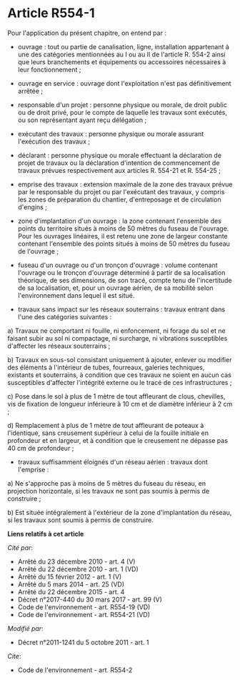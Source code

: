 # Article R554-1

Pour l'application du présent chapitre, on entend par :

- ouvrage : tout ou partie de canalisation, ligne, installation appartenant à une des catégories mentionnées au I ou au II de
l'article R. 554-2 ainsi que leurs branchements et équipements ou accessoires nécessaires à leur fonctionnement ;

- ouvrage en service : ouvrage dont l'exploitation n'est pas définitivement arrêtée ;

- responsable d'un projet : personne physique ou morale, de droit public ou de droit privé, pour le compte de laquelle les
travaux sont exécutés, ou son représentant ayant reçu délégation ;

- exécutant des travaux : personne physique ou morale assurant l'exécution des travaux ;

- déclarant : personne physique ou morale effectuant la déclaration de projet de travaux ou la déclaration d'intention de
commencement de travaux prévues respectivement aux articles R. 554-21 et R. 554-25 ; 

- emprise des travaux : extension maximale de la zone des travaux prévue par le responsable du projet ou par l'exécutant des
travaux, y compris les zones de préparation du chantier, d'entreposage et de circulation d'engins ;

- zone d'implantation d'un ouvrage : la zone contenant l'ensemble des points du territoire situés à moins de 50 mètres du
fuseau de l'ouvrage. Pour les ouvrages linéaires, il est retenu une zone de largeur constante contenant l'ensemble des points
situés à moins de 50 mètres du fuseau de l'ouvrage ;

- fuseau d'un ouvrage ou d'un tronçon d'ouvrage : volume contenant l'ouvrage ou le tronçon d'ouvrage déterminé à partir de sa
localisation théorique, de ses dimensions, de son tracé, compte tenu de l'incertitude de sa localisation, et, pour un ouvrage
aérien, de sa mobilité selon l'environnement dans lequel il est situé.

- travaux sans impact sur les réseaux souterrains : travaux entrant dans l'une des catégories suivantes : 

a) Travaux ne comportant ni fouille, ni enfoncement, ni forage du sol et ne faisant subir au sol ni compactage, ni surcharge,
ni vibrations susceptibles d'affecter les réseaux souterrains ; 

b) Travaux en sous-sol consistant uniquement à ajouter, enlever ou modifier des éléments à l'intérieur de tubes, fourreaux,
galeries techniques, existants et souterrains, à condition que ces travaux ne soient en aucun cas susceptibles d'affecter
l'intégrité externe ou le tracé de ces infrastructures ; 

c) Pose dans le sol à plus de 1 mètre de tout affleurant de clous, chevilles, vis de fixation de longueur inférieure à 10 cm
et de diamètre inférieur à 2 cm ; 

d) Remplacement à plus de 1 mètre de tout affleurant de poteaux à l'identique, sans creusement supérieur à celui de la
fouille initiale en profondeur et en largeur, et à condition que le creusement ne dépasse pas 40 cm de profondeur ; 

- travaux suffisamment éloignés d'un réseau aérien : travaux dont l'emprise : 

a) Ne s'approche pas à moins de 5 mètres du fuseau du réseau, en projection horizontale, si les travaux ne sont pas soumis à
permis de construire ; 

b) Est située intégralement à l'extérieur de la zone d'implantation du réseau, si les travaux sont soumis à permis de
construire.

**Liens relatifs à cet article**

_Cité par_:

  - Arrêté du 23 décembre 2010 - art. 4 (V)
  - Arrêté du 22 décembre 2010 - art. 1 (VD)
  - Arrêté du 15 février 2012 - art. 1 (V)
  - Arrêté du 5 mars 2014 - art. 25 (VD)
  - Arrêté du 22 décembre 2015 - art. 4
  - Décret n°2017-440 du 30 mars 2017 - art. 99 (V)
  - Code de l'environnement - art. R554-19 (VD)
  - Code de l'environnement - art. R554-21 (VD)

_Modifié par_:

  - Décret n°2011-1241 du 5 octobre 2011 - art. 1

_Cite_:

  - Code de l'environnement - art. R554-2
